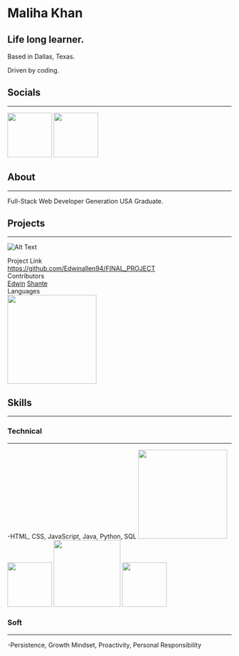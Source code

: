 
Maliha Khan
============

Life long learner.
------------------

Based in Dallas, Texas.

Driven by coding.

## Socials
---------

[<img src="https://www.fpsa.org/wp-content/uploads/linkedin-logo-copy.png" width="100">](https://www.linkedin.com/in/malihatahirkhan/)
[<img src="https://github.githubassets.com/images/modules/logos_page/GitHub-Mark.png" width="100">](https://github.com/Maliha000)

## About
--------

Full-Stack Web Developer
Generation USA Graduate.

## Projects
----------------
![Alt Text](https://media.giphy.com/media/g2D8z9BW4t1rECPh82/giphy.gif)

Project Link  
https://github.com/Edwinallen94/FINAL_PROJECT  
Contributors  
[Edwin](https://github.com/Edwinallen94)
[Shante](https://github.com/bfemeng)  
Languages  
<img src="https://w7.pngwing.com/pngs/585/981/png-transparent-html-js-and-css-logo-cascading-style-sheets-javascript-html-css3-jquery-logo-miscellaneous-text-trademark.png" width="200"> 

## Skills
-----------
### Technical
--------------
-HTML, CSS, JavaScript, Java, Python, SQL <img src="https://w7.pngwing.com/pngs/585/981/png-transparent-html-js-and-css-logo-cascading-style-sheets-javascript-html-css3-jquery-logo-miscellaneous-text-trademark.png" width="200"> <img src="https://spng.pngfind.com/pngs/s/74-744402_java-logo-png-transparent-svg-vector-freebie-supply.png" width="100"> <img src="https://upload.wikimedia.org/wikipedia/commons/thumb/f/f8/Python_logo_and_wordmark.svg/2560px-Python_logo_and_wordmark.svg.png" width="150"> <img src="https://upload.wikimedia.org/wikipedia/commons/8/87/Sql_data_base_with_logo.png" width="100">
### Soft
----------
-Persistence, Growth Mindset, Proactivity, Personal Responsibility



